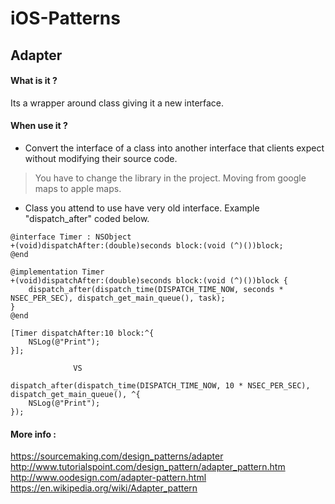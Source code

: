 # iOS-Patterns

## Adapter

#### What is it ?

Its a wrapper around class giving it a new interface.

#### When use it ?

+  Convert the interface of a class into another interface that clients expect without modifying their source code.

> You have to change the library in the project. Moving from google maps to apple maps.

+  Class you attend to use have very old interface. Example "dispatch_after" coded below.

```objc
@interface Timer : NSObject
+(void)dispatchAfter:(double)seconds block:(void (^)())block;
@end

@implementation Timer
+(void)dispatchAfter:(double)seconds block:(void (^)())block {
    dispatch_after(dispatch_time(DISPATCH_TIME_NOW, seconds * NSEC_PER_SEC), dispatch_get_main_queue(), task);
}
@end
```

```objc
[Timer dispatchAfter:10 block:^{
    NSLog(@"Print");
}];
    
              VS
    
dispatch_after(dispatch_time(DISPATCH_TIME_NOW, 10 * NSEC_PER_SEC), dispatch_get_main_queue(), ^{
    NSLog(@"Print");
});
```

#### More info :
<https://sourcemaking.com/design_patterns/adapter>
<http://www.tutorialspoint.com/design_pattern/adapter_pattern.htm>
<http://www.oodesign.com/adapter-pattern.html>
<https://en.wikipedia.org/wiki/Adapter_pattern>
